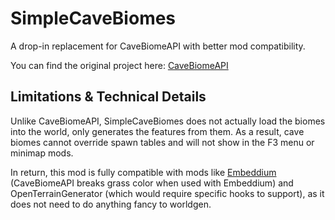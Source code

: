 # SimpleCaveBiomes

A drop-in replacement for CaveBiomeAPI with better mod compatibility.

You can find the original project here: [CaveBiomeAPI](https://www.curseforge.com/minecraft/mc-mods/cavebiomeapi)

## Limitations & Technical Details

Unlike CaveBiomeAPI, SimpleCaveBiomes does not actually load the biomes into the world, only generates the features
from them. As a result, cave biomes cannot override spawn tables and will not show in the F3 menu or minimap mods.

In return, this mod is fully compatible with mods like [Embeddium](https://github.com/embeddedt/embeddium/issues/172)
(CaveBiomeAPI breaks grass color when used with Embeddium) and OpenTerrainGenerator (which would require specific hooks
to support), as it does not need to do anything fancy to worldgen.
